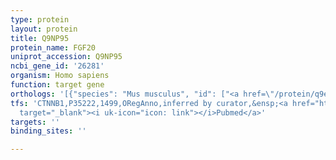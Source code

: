 ```yaml
---
type: protein
layout: protein
title: Q9NP95
protein_name: FGF20
uniprot_accession: Q9NP95
ncbi_gene_id: '26281'
organism: Homo sapiens
function: target gene
orthologs: '[{"species": "Mus musculus", "id": ["<a href=\"/protein/q9esl9\">Q9ESL9</a>"]}, {"species": "Rattus norvegicus", "id": ["Q9EST9"]}]'
tfs: 'CTNNB1,P35222,1499,ORegAnno,inferred by curator,&ensp;<a href="https://www.ncbi.nlm.nih.gov/pubmed/?term=15592430%5Buid%5D+OR+26578589%5Buid%5D"
  target="_blank"><i uk-icon="icon: link"></i>Pubmed</a>'
targets: ''
binding_sites: ''

---
```

